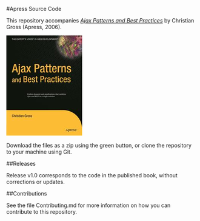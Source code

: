 #Apress Source Code

This repository accompanies [*Ajax Patterns and Best Practices*](http://www.apress.com/9781590596166) by Christian Gross (Apress, 2006).

![Cover image](9781590596166.jpg)

Download the files as a zip using the green button, or clone the repository to your machine using Git.

##Releases

Release v1.0 corresponds to the code in the published book, without corrections or updates.

##Contributions

See the file Contributing.md for more information on how you can contribute to this repository.
